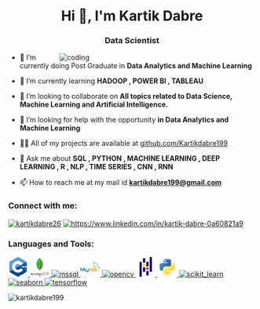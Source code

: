 
<h1 align="center">Hi 👋, I'm Kartik Dabre</h1>
<h3 align="center">Data Scientist</h3>
<img align ="right" alt ="coding" width="400" src="https://camo.githubusercontent.com/e980be186738d95527c09835a4b363eceefe8750a96b65fd8b1293502de53c9b/68747470733a2f2f7374617469632e7769787374617469632e636f6d2f6d656469612f3365393962395f66353361316361623935616534646664393338613162663661316136326634397e6d76322e676966">
<p align="left">  </p>


- 🔭 I’m currently doing Post Graduate in **Data Analytics and Machine Learning**

- 🌱 I’m currently learning **HADOOP , POWER BI , TABLEAU**

- 👯 I’m looking to collaborate on **All topics related to Data Science, Machine Learning and Artificial Intelligence.**

- 🤝 I’m looking for help with the opportunity **in Data Analytics and Machine Learning**

- 👨‍💻 All of my projects are available at [github.com/Kartikdabre199](github.com/Kartikdabre199)

- 💬 Ask me about **SQL , PYTHON , MACHINE LEARNING , DEEP LEARNING , R , NLP , TIME SERIES , CNN , RNN**

- 📫 How to reach me at my mail id **kartikdabre199@gmail.com**

<h3 align="left">Connect with me:</h3>
<p align="left">
<a href="https://twitter.com/kartikdabre26" target="blank"><img align="center" src="https://raw.githubusercontent.com/rahuldkjain/github-profile-readme-generator/master/src/images/icons/Social/twitter.svg" alt="kartikdabre26" height="30" width="40" /></a>
<a href="https://linkedin.com/in/https://www.linkedin.com/in/kartik-dabre-0a60821a9" target="blank"><img align="center" src="https://www.google.com/url?sa=i&url=https%3A%2F%2Fwww.pinterest.com%2Fpin%2F59813501292017265%2F&psig=AOvVaw2k6LPPT4FQwqub8SStai13&ust=1684835976953000&source=images&cd=vfe&ved=0CBEQjRxqFwoTCMidn6bViP8CFQAAAAAdAAAAABAt" alt="https://www.linkedin.com/in/kartik-dabre-0a60821a9" height="30" width="40" /></a>
</p>

<h3 align="left">Languages and Tools:</h3>
<p align="left"> <a href="https://www.w3schools.com/cpp/" target="_blank" rel="noreferrer"> <img src="https://raw.githubusercontent.com/devicons/devicon/master/icons/cplusplus/cplusplus-original.svg" alt="cplusplus" width="40" height="40"/> </a> <a href="https://www.mongodb.com/" target="_blank" rel="noreferrer"> <img src="https://raw.githubusercontent.com/devicons/devicon/master/icons/mongodb/mongodb-original-wordmark.svg" alt="mongodb" width="40" height="40"/> </a> <a href="https://www.microsoft.com/en-us/sql-server" target="_blank" rel="noreferrer"> <img src="https://www.svgrepo.com/show/303229/microsoft-sql-server-logo.svg" alt="mssql" width="40" height="40"/> </a> <a href="https://www.mysql.com/" target="_blank" rel="noreferrer"> <img src="https://raw.githubusercontent.com/devicons/devicon/master/icons/mysql/mysql-original-wordmark.svg" alt="mysql" width="40" height="40"/> </a> <a href="https://opencv.org/" target="_blank" rel="noreferrer"> <img src="https://www.vectorlogo.zone/logos/opencv/opencv-icon.svg" alt="opencv" width="40" height="40"/> </a> <a href="https://pandas.pydata.org/" target="_blank" rel="noreferrer"> <img src="https://raw.githubusercontent.com/devicons/devicon/2ae2a900d2f041da66e950e4d48052658d850630/icons/pandas/pandas-original.svg" alt="pandas" width="40" height="40"/> </a> <a href="https://www.python.org" target="_blank" rel="noreferrer"> <img src="https://raw.githubusercontent.com/devicons/devicon/master/icons/python/python-original.svg" alt="python" width="40" height="40"/> </a> <a href="https://scikit-learn.org/" target="_blank" rel="noreferrer"> <img src="https://upload.wikimedia.org/wikipedia/commons/0/05/Scikit_learn_logo_small.svg" alt="scikit_learn" width="40" height="40"/> </a> <a href="https://seaborn.pydata.org/" target="_blank" rel="noreferrer"> <img src="https://seaborn.pydata.org/_images/logo-mark-lightbg.svg" alt="seaborn" width="40" height="40"/> </a> <a href="https://www.tensorflow.org" target="_blank" rel="noreferrer"> <img src="https://www.vectorlogo.zone/logos/tensorflow/tensorflow-icon.svg" alt="tensorflow" width="40" height="40"/> </a> </p>

<p><img align="left" src="https://github-readme-stats.vercel.app/api/top-langs?username=kartikdabre199&show_icons=true&locale=en&layout=compact" alt="kartikdabre199" /></p>





